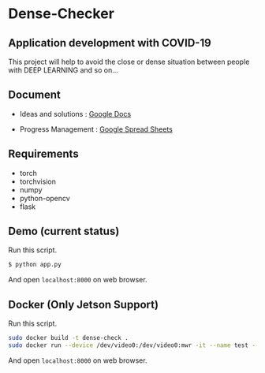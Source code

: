 Dense-Checker
===

## Application development with COVID-19

This project will help to avoid the close or dense situation between people with DEEP LEARNING and so on...

## Document

* Ideas and solutions : [Google Docs](https://docs.google.com/document/d/1SBujBopHUcR5McblwqASUc4pZSVqQubFaBeCCH0w1pM/edit?usp=sharing)

* Progress Management : [Google Spread Sheets](https://docs.google.com/spreadsheets/d/1siRg7qTlEc6rQirJbn1OY48E0qZ5ZRyTXaP1s8RAq74/edit?usp=sharing)

## Requirements

* torch
* torchvision
* numpy
* python-opencv
* flask

## Demo (current status)

Run this script.
```bash
$ python app.py
```

And open `localhost:8000` on web browser. 

## Docker (Only Jetson Support)

Run this script.
```bash
sudo docker build -t dense-check .
sudo docker run --device /dev/video0:/dev/video0:mwr -it --name test --runtime nvidia --network host -t dense-check
```

And open `localhost:8000` on web browser. 